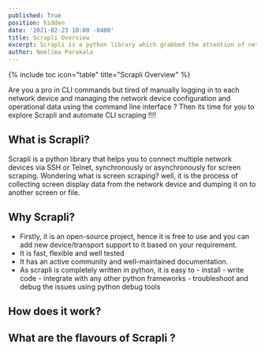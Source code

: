 ```yaml
---
published: True
position: hidden
date: '2021-02-23 10:00 -0400'
title: Scrapli Overview
excerpt: Scrapli is a python library which grabbed the attention of network engineers. Learn more about it and take a look how you could manage Cisco devices with it.
author: Neelima Parakala
---
```

{% include toc icon="table" title="Scrapli Overview" %}

Are you a pro in CLI commands but tired of manually logging in to each network device and managing the network device configuration and operational data using the command line interface ? Then its time for you to explore Scrapli and automate CLI scraping !!!!

## What is Scrapli?

Scrapli is a python library that helps you to connect multiple network devices via SSH or Telnet, synchronously or asynchronously for screen scraping. Wondering what is screen scraping? well, it is the process of collecting screen display data from the network device and dumping it on to another screen or file. 

## Why Scrapli?

- Firstly, it is an open-source project, hence it is free to use and you can add new device/transport support to it based on your requirement.
- It is fast, flexible and well tested
- It has an active community and well-maintained documentation.
- As scrapli is completely written in python, it is easy to
      - install
      - write code
      - integrate with any other python frameworks 
      - troubleshoot and debug the issues using python debug tools
          
## How does it work?


## What are the flavours of Scrapli ?
